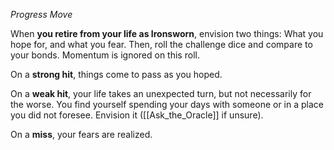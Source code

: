 *Progress Move* 

When **you retire from your life as Ironsworn**, envision two things: What you hope for, and what you fear. Then, roll the challenge dice and compare to your bonds. Momentum is ignored on this roll. 

On a **strong hit**, things come to pass as you hoped. 

On a **weak hit**, your life takes an unexpected turn, but not necessarily for the worse. You find yourself spending your days with someone or in a place you did not foresee. Envision it ([[Ask_the_Oracle]] if unsure). 

On a **miss**, your fears are realized.